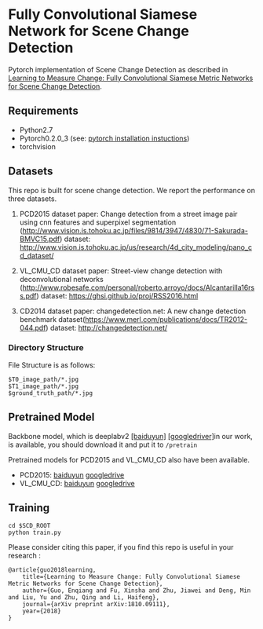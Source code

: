 # Fully Convolutional Siamese Network for Scene Change Detection

Pytorch implementation of Scene Change Detection as described in [Learning to Measure Change: Fully Convolutional Siamese Metric Networks for Scene Change Detection](https://arxiv.org/pdf/1810.09111.pdf). 

## Requirements

- Python2.7
- Pytorch0.2.0_3 (see: [pytorch installation instuctions](http://pytorch.org/))
- torchvision

## Datasets
This repo is built for scene change detection. We report the performance on three datasets.

1. PCD2015 dataset
paper: Change detection from a street image pair using cnn features and superpixel segmentation (http://www.vision.is.tohoku.ac.jp/files/9814/3947/4830/71-Sakurada-BMVC15.pdf)
dataset: http://www.vision.is.tohoku.ac.jp/us/research/4d_city_modeling/pano_cd_dataset/

2. VL_CMU_CD dataset
paper: Street-view change detection with deconvolutional networks
(http://www.robesafe.com/personal/roberto.arroyo/docs/Alcantarilla16rss.pdf)
dataset: https://ghsi.github.io/proj/RSS2016.html

3. CD2014 dataset
paper: changedetection.net: A new change detection benchmark dataset(https://www.merl.com/publications/docs/TR2012-044.pdf)
dataset: http://changedetection.net/

### Directory Structure
 
File Structure is as follows:

```
$T0_image_path/*.jpg
$T1_image_path/*.jpg
$ground_truth_path/*.jpg
```

## Pretrained Model
Backbone model, which is deeplabv2 [[baiduyun]](https://pan.baidu.com/s/1Ie8h1Lyzqn2g3GHcGxnppg) [[googledriver]](https://drive.google.com/file/d/1vma3tTX_ecKvInd91CWMEivbxhT5Xjfa/view?usp=sharing)in our work, is available, you should download it and put it to `/pretrain`

Pretrained models for PCD2015 and VL_CMU_CD also have been available.

- PCD2015: [baiduyun](https://pan.baidu.com/s/1kNNpRlQZJA45wOf0fJtaxw)
           [googledrive](https://drive.google.com/file/d/18evxU0Y4CMMe_xBtQu3kj3RAI91ZatE1/view?usp=sharing)
- VL_CMU_CD: [baiduyun](https://pan.baidu.com/s/1ZOo3pbJ1hQvx3dSMWXTs-w)
             [googledrive](https://drive.google.com/file/d/1z2lwbbxhAEvm8w0S55qebp7Q2DokkNG7/view?usp=sharing)

## Training
```shell
cd $SCD_ROOT
python train.py
```
Please consider citing this paper, if you find this repo is useful in your research   :

    @article{guo2018learning,
        title={Learning to Measure Change: Fully Convolutional Siamese Metric Networks for Scene Change Detection},
        author={Guo, Enqiang and Fu, Xinsha and Zhu, Jiawei and Deng, Min and Liu, Yu and Zhu, Qing and Li, Haifeng},
        journal={arXiv preprint arXiv:1810.09111},
        year={2018}
    }

